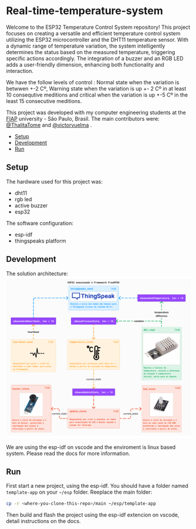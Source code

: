 # Real-time-temperature-system
Welcome to the ESP32 Temperature Control System repository! This project focuses on creating a versatile and efficient temperature control system utilizing the ESP32 microcontroller and the DHT11 temperature sensor. With a dynamic range of temperature variation, the system intelligently determines the status based on the measured temperature, triggering specific actions accordingly. The integration of a buzzer and an RGB LED adds a user-friendly dimension, enhancing both functionality and interaction.

We have the follow levels of control : Normal state when the variation is betwwen +-2 Cº, Warning state when the variation is up +- 2 Cº in at least 10 consequtive meditions and critical when the variation is up +-5 Cº in the least 15 consecutive meditions.

This project was developed  with my computer engineering students at the [FIAP](https://www.fiap.com.br/) university - São Paulo, Brasil. The main contributors were: [@ThalitaTome](https://github.com/ThalitaTome)  and [@victorvuelma](https://github.com/victorvuelma) .

- [Setup](#setup)
- [Development](#development)
- [Run](#contribution-guide)

## Setup

The hardware used for this project was:
- dht11
- rgb led
- active buzzer
- esp32

The software configuration:

- esp-idf
- thingspeaks platform

## Development

The solution architecture:
![iot-architecture](docs/arquitectura_realtimesystem.png)

We are using the esp-idf on vscode and the enviroment is linux based system. Please read the docs for more information.

## Run

First start a new project, using the esp-idf. You should have a folder named `template-app` on your `~/esp` folder.
Reeplace the main folder:

```sh
cp -r <where-you-clone-this-repo>/main ~/esp/template-app
```

Then build and flash the project using the esp-idf extencion on vscode, detail instructions on the docs.
